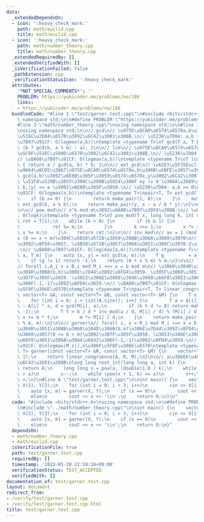 ```yaml
---
data:
  _extendedDependsOn:
  - icon: ':heavy_check_mark:'
    path: math/euclid.cpp
    title: math/euclid.cpp
  - icon: ':heavy_check_mark:'
    path: math/number_theory.cpp
    title: math/number_theory.cpp
  _extendedRequiredBy: []
  _extendedVerifiedWith: []
  _isVerificationFailed: false
  _pathExtension: cpp
  _verificationStatusIcon: ':heavy_check_mark:'
  attributes:
    '*NOT_SPECIAL_COMMENTS*': ''
    PROBLEM: https://yukicoder.me/problems/no/186
    links:
    - https://yukicoder.me/problems/no/186
  bundledCode: "#line 1 \"test/garner.test.cpp\"\n#include <bits/stdc++.h>\nusing\
    \ namespace std;\n\n#define PROBLEM \"https://yukicoder.me/problems/no/186\"\n\
    #line 3 \"math/number_theory.cpp\"\nusing namespace std;\n\n#line 3 \"math/euclid.cpp\"\
    \nusing namespace std;\n\n// gcd\n// \u975E\u8CA0\u6574\u6570a,b\u306E\u6700\u5927\
    \u516C\u7D04\u6570\u3092\u6C42\u3081\u308B.\n// \u5236\u7D04: a,b >= 0\n// \u8A08\
    \u7B97\u91CF: O(logmax(a,b))\ntemplate <typename T>\nT gcd(T a, T b) { return\
    \ (b ? gcd(b, a % b) : a); }\n\n// lcm\n// \u975E\u8CA0\u6574\u6570a,b\u306E\u6700\
    \u5C0F\u516C\u500D\u6570\u3092\u6C42\u3081\u308B.\n// \u5236\u7D04: a,b >= 0\n\
    // \u8A08\u7B97\u91CF: O(logmax(a,b))\ntemplate <typename T>\nT lcm(T a, T b)\
    \ { return a / gcd(a, b) * b; }\n\n// ext_gcd\n// \u62E1\u5F35Euclid\u306E\u4E92\
    \u9664\u6CD5\u3067\u975E\u8CA0\u6574\u6570a,b\u306B\u5BFE\u3057\u3066ax + by =\
    \ gcd(a,b)\u3092\u6E80\u305F\u3059\u6574\u6570x,y\u3092\u6C42\u3081\u308B.\n//\
    \ \u51FA\u529B\u3055\u308C\u308B\u5024\u306F xy != 0 \u306A\u3089\u3070 |x| <=\
    \ b,|y| <= a \u3092\u6E80\u305F\u3059.\n// \u5236\u7D04: a,b >= 0\n// \u8A08\u7B97\
    \u91CF: O(logmax(a,b))\ntemplate <typename T>\npair<T, T> ext_gcd(T a, T b) {\n\
    \    if (b == 0) {\n        return make_pair(1, 0);\n    }\n    auto [x, y] =\
    \ ext_gcd(b, a % b);\n    return make_pair(y, x - a / b * y);\n}\n#line 6 \"math/number_theory.cpp\"\
    \n\n// pow_mod\n// x^k mod m\u3092\u8A08\u7B97\u3059\u308B.\n// \u8A08\u7B97\u91CF\
    : O(logk)\ntemplate <typename T>\nT pow_mod(T x, long long k, int m) {\n    T\
    \ ret = T(1);\n    while (k > 0) {\n        if (k & 1) {\n            ret *= x;\n\
    \            ret %= m;\n        }\n        k >>= 1;\n        x *= x;\n       \
    \ x %= m;\n    }\n    return ret;\n}\n\n// inv_mod\n// ax = 1 (mod m) \u306A\u308B\
    x (0 <= x < m)\u304C\u5B58\u5728\u3059\u308B\u306A\u3089\u3070\n// \u305D\u308C\
    \u3092\u8FD4\u3057, \u5B58\u5728\u3057\u306A\u3051\u308C\u3070-1\u3092\u8FD4\u3059\
    .\n// \u8A08\u7B97\u91CF: O(log|max(a,m)|)\ntemplate <typename T>\nT inv_mod(T\
    \ a, T m) {\n    auto [x, y] = ext_gcd(a, m);\n    T g         = a * x + m * y;\n\
    \    if (g != 1) return -1;\n    return (m + x % m) % m;\n}\n\n// linear_congruence\n\
    // forall i,A_i x = B_i mod M_i <=> x = b mod m\n// \u3068\u304B\u3051\u308B\u3068\
    \u304D\u306B(b,m)\u306E\u7D44\u3092\u8FD4\u3059. \u305F\u3060\u3057(0 <= b < m)\u3092\
    \u307F\u305F\u3059. \u3053\u306E\u3088\u3046\u306B\u66F8\u3051\u306A\u3044\u6642\
    \u306F(-1,-1)\u3092\u8FD4\u3059.\n// \u8A08\u7B97\u91CF: O(nlogmax|M_i|),n\u306F\
    \u5F0F\u306E\u6570\ntemplate <typename T>\npair<T, T> linear_congruence(const\
    \ vector<T> &A, const vector<T> &B, const vector<T> &M) {\n    T x = 0, m = 1;\n\
    \    for (int i = 0; i < (int)A.size(); i++) {\n        T a = A[i] * m, b = B[i]\
    \ - A[i] * x, d = gcd(M[i], a);\n        if (b % d != 0) return make_pair(-1,\
    \ -1);\n        T t = b / d * inv_mod(a / d, M[i] / d) % (M[i] / d);\n       \
    \ x += m * t;\n        m *= M[i] / d;\n    }\n    return make_pair((m + x % m)\
    \ % m, m);\n}\n\n// garner\n// forall i, x = R_i mod M_i <=> x = b mod m\n// \u3068\
    \u304B\u3051\u308B\u3068\u304D\u306B(b,m)\u306E\u7D44\u3092\u8FD4\u3059. \u305F\
    \u3060\u3057(0 <= b < m)\u3092\u307F\u305F\u3059. \u3053\u306E\u3088\u3046\u306B\
    \u66F8\u3051\u306A\u3044\u6642\u306F(-1,-1)\u3092\u8FD4\u3059.\n// \u8A08\u7B97\
    \u91CF: O(nlogmax|M_i|),n\u306F\u5F0F\u306E\u6570\ntemplate <typename T>\npair<T,\
    \ T> garner(const vector<T> &R, const vector<T> &M) {\n    vector<T> A(R.size(),\
    \ 1);\n    return linear_congruence(A, R, M);\n}\n\n// a\u306Ek\u4E57\u6839\u3092\
    \u6C42\u3081\u308B\nlong long root_int(long long a, int k) {\n    if (k == 0)\
    \ return 0;\n    long long x = pow(a, (double)1.0 / k);\n    while (pow(x, k)\
    \ > a)\n        x--;\n    while (pow(x + 1, k) <= a)\n        x++;\n    return\
    \ x;\n}\n#line 6 \"test/garner.test.cpp\"\n\nint main() {\n    vector<long long>\
    \ X(3), Y(3);\n    for (int i = 0; i < 3; i++)\n        cin >> X[i] >> Y[i];\n\
    \    auto [x, m] = garner(X, Y);\n    if (x == 0)\n        cout << m << '\\n';\n\
    \    else\n        cout << x << '\\n';\n    return 0;\n}\n"
  code: "#include <bits/stdc++.h>\nusing namespace std;\n\n#define PROBLEM \"https://yukicoder.me/problems/no/186\"\
    \n#include \"../math/number_theory.cpp\"\n\nint main() {\n    vector<long long>\
    \ X(3), Y(3);\n    for (int i = 0; i < 3; i++)\n        cin >> X[i] >> Y[i];\n\
    \    auto [x, m] = garner(X, Y);\n    if (x == 0)\n        cout << m << '\\n';\n\
    \    else\n        cout << x << '\\n';\n    return 0;\n}"
  dependsOn:
  - math/number_theory.cpp
  - math/euclid.cpp
  isVerificationFile: true
  path: test/garner.test.cpp
  requiredBy: []
  timestamp: '2023-05-20 22:59:16+09:00'
  verificationStatus: TEST_ACCEPTED
  verifiedWith: []
documentation_of: test/garner.test.cpp
layout: document
redirect_from:
- /verify/test/garner.test.cpp
- /verify/test/garner.test.cpp.html
title: test/garner.test.cpp
---
```

